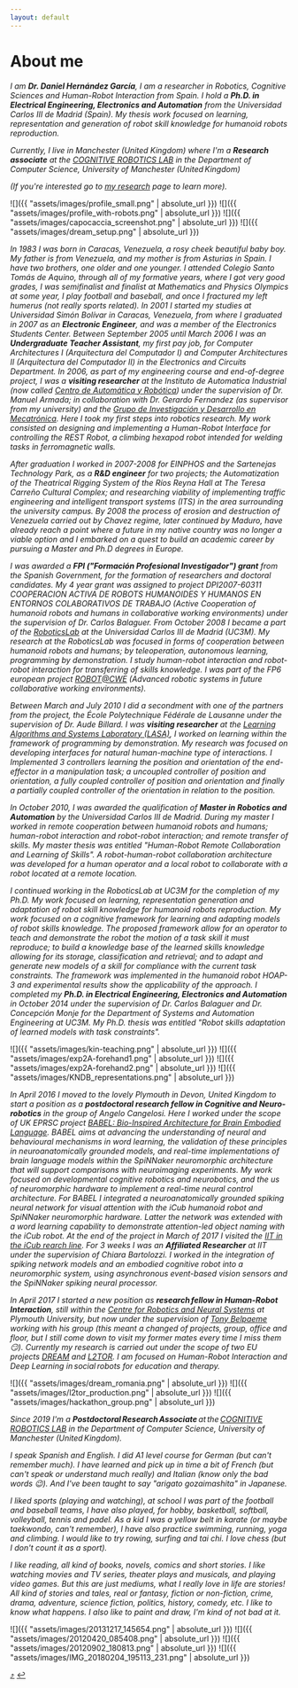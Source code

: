 ```yaml
---
layout: default
---
```


# [](#about-me)About me

_I am **Dr. Daniel Hernández García**, I am a researcher in Robotics, Cognitive Sciences and Human-Robot Interaction from Spain. I hold a **Ph.D. in Electrical Engineering, Electronics and Automation** from the Universidad Carlos III de Madrid (Spain). My thesis work focused on learning, representation and generation of robot skill knowledge for humanoid robots reproduction._

_Currently, I live in Manchester (United Kingdom) where I'm a **Research associate** at the [COGNITIVE ROBOTICS LAB](https://corolab.github.io/) in the Department of Computer Science, University of Manchester (United Kingdom)_

<!-- **postdoctoral research fellow in Human-Robot Interaction** at the [Centre for Robotics and Neural Systems](https://www.plymouth.ac.uk/research/robotics-neural-systems). My current research focuses on Human-Robot Interaction and Deep Learning in social robots for education and therapy; developing Robot-Enhanced Therapy (RET) and child-friendly tutor robots for second language learning in the scope of the DREAM and L2TOR projects._ -->

_(If you're interested go to [my research](/research) page to learn more)._


![]({{ "assets/images/profile_small.png" | absolute_url }})
![]({{ "assets/images/profile_with-robots.png" | absolute_url }})
![]({{ "assets/images/capocaccia_screenshot.png" | absolute_url }})
![]({{ "assets/images/dream_setup.png" | absolute_url }})


_In 1983 I was born in Caracas, Venezuela, a rosy cheek beautiful baby boy. My father is from Venezuela, and my mother is from Asturias in Spain. I have two brothers, one older and one younger. I attended Colegio Santo Tomás de Aquino,  through all of my formative years, where I got very good grades, I was semifinalist and finalist at Mathematics and Physics Olympics at some year, I play football and baseball, and once I fractured my left humerus (not really sports related). In 2001 I started my studies at Universidad Simón Bolívar in Caracas, Venezuela, from where I graduated in 2007 as an **Electronic Engineer**, and was a member of the Electronics Students Center. Between September 2005 until March 2006 I was an **Undergraduate Teacher Assistant**, my first pay job, for Computer Architectures I (Arquitectura del Computador I) and Computer Architectures II (Arquitectura del Computador II) in the Electronics and Circuits Department. In 2006, as part of my engineering course and end-of-degree project, I was a **visiting researcher** at the Instituto de Automatica Industrial (now called [Centro de Automática y Robótica](https://www.car.upm-csic.es/)) under the supervision of Dr. Manuel Armada; in collaboration with Dr. Gerardo Fernandez (as supervisor from my university) and the [Grupo de Investigación y Desarrollo en Mecatrónica](http://www.labc.usb.ve/mecatronica/quienes_somos.html). Here I took my first steps into robotics research. My work consisted on designing and implementing a Human-­Robot Interface for controlling the REST Robot, a climbing hexapod robot intended for welding tasks in ferromagnetic walls._

_After graduation I worked in 2007-2008 for EINPHOS and the Sartenejas Technology Park, as a **R&D engineer** for two projects; the Automatization of the Theatrical Rigging System of the Ríos Reyna Hall at The Teresa Carreño Cultural Complex; and researching viability of implementing traffic engineering and intelligent transport systems (ITS) in the area surrounding the university campus. By 2008 the process of erosion and destruction of Venezuela carried out by Chavez regime, later continued by Maduro, have already reach a point where a future in my native country was no longer a viable option and I embarked on a quest to build an academic career by pursuing a Master and Ph.D degrees in Europe._

_I was awarded a **FPI ("Formación Profesional Investigador") grant** from the Spanish Government, for the formation of researchers and doctoral candidates. My 4 year grant was assigned to project DPI2007-60311 COOPERACION ACTIVA DE ROBOTS HUMANOIDES Y HUMANOS EN ENTORNOS COLABORATIVOS DE TRABAJO (Active Cooperation of humanoid robots and humans in collaborative working environments) under the supervision of Dr. Carlos Balaguer. From October 2008 I became a part of the [RoboticsLab](http://roboticslab.uc3m.es/roboticslab/) at the Universidad Carlos III de Madrid (UC3M). My research at the RoboticsLab was focused in forms of cooperation between humanoid robots and humans; by teleoperation, autonomous learning, programming by demonstration. I study human-robot interaction and robot-robot interaction for transferring of skills knowledge. I was part of the FP6 european project [ROBOT@CWE](/research#robotcwe) (Advanced robotic systems in future collaborative working environments)._

_Between March and July 2010 I did a secondment with one of the partners from the project, the École Polytechnique Fédérale de Lausanne under the supervision of Dr. Aude Billard. I was **visiting researcher** at the [Learning Algorithms and Systems Laboratory (LASA)](http://lasa.epfl.ch/), I worked on learning within the framework of programming by demonstration. My research was focused on developing interfaces for natural human-machine type of interactions. I Implemented 3 controllers learning the position and orientation of the end-effector in a manipulation task; a uncoupled controller of position and orientation, a fully coupled controller of position and orientation and finally a partially coupled controller of the orientation in relation to the position._

_In October 2010, I was awarded the qualification of **Master in Robotics and Automation** by the Universidad Carlos III de Madrid. During my master I worked in remote cooperation between humanoid robots and humans; human-robot interaction and robot-robot interaction; and remote transfer of skills. My master thesis was entitled "Human-Robot Remote Collaboration and Learning of Skills". A robot-human-robot collaboration architecture was developed for a human operator and a local robot to collaborate with a robot located at a remote location._

_I continued working in the RoboticsLab at UC3M for the completion of my Ph.D. My work focused on learning, representation generation and adaptation of robot skill knowledge for humanoid robots reproduction. My work focused on a cognitive framework for learning and adapting models of robot skills knowledge. The proposed framework allow for an operator to teach and demonstrate the robot the motion of a task skill it must reproduce; to build a knowledge base of the learned skills knowledge allowing for its storage, classification and retrieval; and to adapt and generate new models of a skill for compliance with the current task constraints. The framework was implemented in the humanoid robot HOAP-3 and experimental results show the applicability of the approach. I completed my **Ph.D. in Electrical Engineering, Electronics and Automation** in October 2014 under the supervision of Dr. Carlos Balaguer and Dr. Concepción Monje for the Department of Systems and Automation Engineering at UC3M. My Ph.D. thesis was entitled "Robot skills adaptation of learned models with task constraints"._

![]({{ "assets/images/kin-teaching.png" | absolute_url }})
![]({{ "assets/images/exp2A-forehand1.png" | absolute_url }})
![]({{ "assets/images/exp2A-forehand2.png" | absolute_url }})
![]({{ "assets/images/KNDB_representations.png" | absolute_url }})

_In April 2016 I moved to the lovely Plymouth in Devon, United Kingdom to start a position as a **postdoctoral research fellow in Cognitive and Neuro-robotics** in the group of Angelo Cangelosi. Here I worked under the scope of UK EPRSC project [BABEL: Bio-Inspired Architecture for Brain Embodied Language​](/research#babel). BABEL aims at advancing the understanding of neural and behavioural mechanisms in word learning, the validation of these principles in neuroanatomically grounded models, and real-time implementations of brain language models within the SpiNNaker neuromorphic architecture that will support comparisons with neuroimaging experiments. My work focused on developmental cognitive robotics and neurobotics, and the us of neuromorphic hardware to implement a real-time neural control architecture. For BABEL I integrated a neuroanatomically grounded spiking neural network for visual attention with the iCub humanoid robot and SpiNNaker neuromorphic hardware. Latter the network was extended with a word learning capability to demonstrate attention-led object naming with the iCub robot. At the end of the project in March of 2017 I visited the [IIT in the iCub rearch line](https://www.iit.it/research/lines/icub). For 3 weeks I was an **Affiliated Researcher** at IIT under the supervision of Chiara Bartolozzi. I worked in the integration of spiking network models and an embodied cognitive robot into a neuromorphic system, using asynchronous event-based vision sensors and the SpiNNaker spiking neural processor._


_In April 2017 I started a new position as **research fellow in Human-Robot Interaction**, still within the [Centre for Robotics and Neural Systems](https://www.plymouth.ac.uk/research/robotics-neural-systems) at Plymouth University, but now under the supervision of [Tony Belpaeme](https://tonybelpaeme.me/) working with his group (this meant a changed of projects, group, office and floor, but I still come down to visit my former mates every time I miss them :smirk:). Currently my research is carried out under the scope of two EU projects [DREAM](research#dream) and [L2TOR](research#l2tor). I am focused on Human-Robot Interaction and Deep Learning in social robots for education and therapy._

<!-- _; developing Robot-Enhanced Therapy (RET) and child-friendly tutor robots for second language learning._ -->

![]({{ "assets/images/dream_romania.png" | absolute_url }})
![]({{ "assets/images/l2tor_production.png" | absolute_url }})
![]({{ "assets/images/hackathon_group.png" | absolute_url }})

<!-- TODO Manchester -->

_Since 2019 I'm a **Postdoctoral Research Associate** at the [COGNITIVE ROBOTICS LAB](https://corolab.github.io/) in the Department of Computer Science, University of Manchester (United Kingdom)._

_I speak Spanish and English. I did A1 level course for German (but can't remember much). I have learned and pick up in time a bit of French (but can't speak or understand much really) and Italian (know only the bad words :wink:). And I've been taught to say "arigato gozaimashita" in Japanese._  

_I liked sports (playing and watching), at school I was part of the football and baseball teams, I have also played, for hobby, basketball, softball, volleyball, tennis and padel. As a kid I was a yellow belt in karate (or maybe taekwondo, can't remember), I have also practice swimming, running, yoga and climbing. I would like to try rowing, surfing and tai chi. I love chess (but I don't count it as a sport)._

_I like reading, all kind of books, novels, comics and short stories. I like watching movies and TV series, theater plays and musicals, and playing video games. But this are just mediums, what I really love in life are stories! All kind of stories and tales, real or fantasy, fiction or non-fiction, crime, drama, adventure, science fiction, politics, history, comedy, etc. I like to know what happens. I also like to paint and draw, I'm kind of not bad at it._


![]({{ "assets/images/20131217_145654.png" | absolute_url }})
![]({{ "assets/images/20120420_085408.png" | absolute_url }})
![]({{ "assets/images/20120902_180813.png" | absolute_url }})
![]({{ "assets/images/IMG_20180204_195113_231.png" | absolute_url }})


[:arrow_heading_up:](#about-me) [:leftwards_arrow_with_hook:](javascript:history.back())
